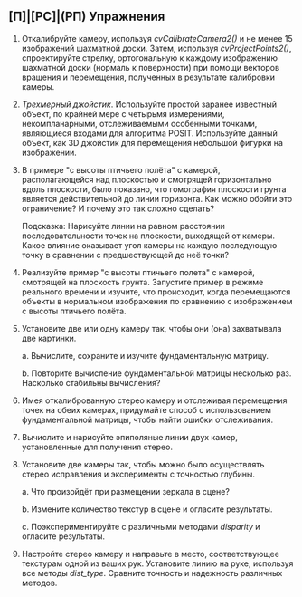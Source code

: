 ## [П]|[РС]|(РП) Упражнения

1. Откалибруйте камеру, используя *cvCalibrateCamera2()* и не менее 15 изображений шахматной доски. Затем, используя *cvProjectPoints2()*, спроектируйте стрелку, ортогональную к каждому изображению шахматной доски (нормаль к поверхности) при помощи векторов вращения и перемещения, полученных в результате калибровки камеры.

2. *Трехмерный джойстик*. Используйте простой заранее известный объект, по крайней мере с четырьмя измерениями, некомпланарными, отслеживаемыми особенными точками, являющиеся входами для алгоритма POSIT. Используйте данный объект, как 3D джойстик для перемещения небольшой фигурки на изображении.

3. В примере "с высоты птичьего полёта" с камерой, располагающейся над плоскостью и смотрящей горизонтально вдоль плоскости, было показано, что гомография плоскости грунта является действительной до линии горизонта. Как можно обойти это ограничение? И почему это так сложно сделать?

	Подсказка: Нарисуйте линии на равном расстоянии последовательности точек на плоскости, выходящей от камеры. Какое влияние оказывает угол камеры на каждую последующую точку в сравнении с предшествующей до неё точки?

4. Реализуйте пример "с высоты птичьего полета" с камерой, смотрящей на плоскость грунта. Запустите пример в режиме реального времени и изучите, что происходит, когда перемещаются объекты в нормальном изображении по сравнению с изображением с высоты птичьего полёта.

5. Установите две или одну камеру так, чтобы они (она) захватывала две картинки.

    a. Вычислите, сохраните и изучите фундаментальную матрицу.

    b. Повторите вычисление фундаментальной матрицы несколько раз. Насколько стабильны вычисления?

6. Имея откалиброванную стерео камеру и отслеживая перемещения точек на обеих камерах, придумайте способ с использованием фундаментальной матрицы, чтобы найти ошибки отслеживания.

7. Вычислите и нарисуйте эпиполяные линии двух камер, установленные для получения стерео.

8. Установите две камеры так, чтобы можно было осуществлять стерео исправления и эксперименты с точностью глубины.

    a. Что произойдёт при размещении зеркала в сцене?

    b. Измените количество текстур в сцене и огласите результаты.
    
    c. Поэкспериментируйте с различными методами *disparity* и огласите результаты.

9. Настройте стерео камеру и направьте в место, соответствующее текстурам одной из ваших рук. Установите линию на руке, используя все методы *dist_type*. Сравните точность и надежность различных методов.